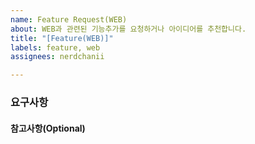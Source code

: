```yaml
---
name: Feature Request(WEB)
about: WEB과 관련된 기능추가를 요청하거나 아이디어를 추천합니다.
title: "[Feature(WEB)]"
labels: feature, web
assignees: nerdchanii

---
```


### 요구사항

#### 참고사항(Optional)
